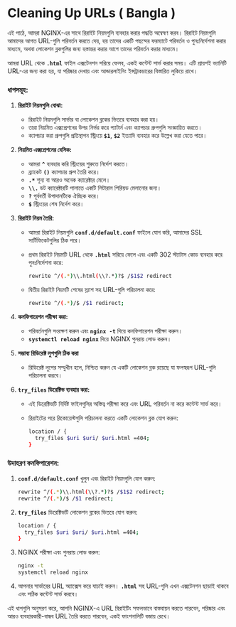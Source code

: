 # Cleaning Up URLs ( Bangla )

এই পাঠে, আমরা NGINX-এর সাথে রিরাইট নিয়মগুলি ব্যবহার করার পদ্ধতি অন্বেষণ করব। রিরাইট নিয়মগুলি আমাদের আগত URL-গুলি পরিবর্তন করতে দেয়, হয় তাদের একটি পছন্দের ফরম্যাটে পরিবর্তন ও পুনঃনির্দেশনা করার মাধ্যমে, অথবা লোকেশন ব্লকগুলির জন্য হস্তান্তর করার আগে তাদের পরিবর্তন করার মাধ্যমে।

আমরা URL থেকে **`.html`** ফাইল এক্সটেনশন সরিয়ে ফেলব, একই কন্টেন্ট সার্ভ করার সময়। এটি প্রায়শই ভ্যানিটি URL-এর জন্য করা হয়, যা পরিষ্কার দেখায় এবং আন্ডারলাইনিং ইন্সট্রাকচারের বিস্তারিত লুকিয়ে রাখে।

### **ধাপসমূহ:**

1. **রিরাইট নিয়মগুলি বোঝা:**
    - রিরাইট নিয়মগুলি সার্ভার বা লোকেশন ব্লকের ভিতরে ব্যবহার করা হয়।
    - তারা নিয়মিত এক্সপ্রেশনের উপর নির্ভর করে প্যাটার্ন এবং ক্যাপচার গ্রুপগুলি সংজ্ঞায়িত করতে।
    - ক্যাপচার করা গ্রুপগুলি প্রতিস্থাপন স্ট্রিংয়ে **`$1`**, **`$2`** ইত্যাদি ব্যবহার করে উল্লেখ করা যেতে পারে।
2. **নিয়মিত এক্সপ্রেশনের বেসিক:**
    - আমরা **`^`** ব্যবহার করি স্ট্রিংয়ের শুরুতে নির্দেশ করতে।
    - ব্র্যাকেট **`()`** ক্যাপচার গ্রুপ তৈরি করে।
    - **`.*`** শূন্য বা আরও অনেক ক্যারেক্টার মেলে।
    - **`\\.`** ডট ক্যারেক্টারটি পালাতে একটি লিটারাল পিরিয়ড মেলানোর জন্য।
    - **`?`** পূর্ববর্তী উপাদানটিকে ঐচ্ছিক করে।
    - **`$`** স্ট্রিংয়ের শেষ নির্দেশ করে।
3. **রিরাইট নিয়ম তৈরি:**
    - আমরা রিরাইট নিয়মগুলি **`conf.d/default.conf`** ফাইলে যোগ করি, আমাদের SSL সার্টিফিকেটগুলির ঠিক পরে।
    - প্রথম রিরাইট নিয়মটি URL থেকে **`.html`** সরিয়ে ফেলে এবং একটি 302 স্ট্যাটাস কোড ব্যবহার করে পুনঃনির্দেশনা করে:
        
        ```bash
        rewrite ^/(.*)\\.html(\\?.*)?$ /$1$2 redirect
        ```
        
    - দ্বিতীয় রিরাইট নিয়মটি শেষের স্ল্যাশ সহ URL-গুলি পরিচালনা করে:
        
        ```bash
        rewrite ^/(.*)/$ /$1 redirect;
        ```
        
4. **কনফিগারেশন পরীক্ষা করা:**
    - পরিবর্তনগুলি সংরক্ষণ করুন এবং **`nginx -t`** দিয়ে কনফিগারেশন পরীক্ষা করুন।
    - **`systemctl reload nginx`** দিয়ে NGINX পুনরায় লোড করুন।
5. **সম্ভাব্য রিডিরেক্ট লুপগুলি ঠিক করা**
    - রিডিরেক্ট লুপের সম্মুখীন হলে, নিশ্চিত করুন যে একটি লোকেশন ব্লক রয়েছে যা ফলস্বরূপ URL-গুলি পরিচালনা করবে।
6. **`try_files` ডিরেক্টিভ ব্যবহার করা:**
    - এই ডিরেক্টিভটি নির্দিষ্ট ফাইলগুলির অস্তিত্ব পরীক্ষা করে এবং URL পরিবর্তন না করে কন্টেন্ট সার্ভ করে।
    - রিরাইটের পরে রিকোয়েস্টগুলি পরিচালনা করতে একটি লোকেশন ব্লক যোগ করুন:
        
        ```bash
        location / {
          try_files $uri $uri/ $uri.html =404;
        }
        ```
        

### **উদাহরণ কনফিগারেশন:**

1. **`conf.d/default.conf`** খুলুন এবং রিরাইট নিয়মগুলি যোগ করুন:
    
    ```bash
    rewrite ^/(.*)\\.html(\\?.*)?$ /$1$2 redirect;
    rewrite ^/(.*)/$ /$1 redirect;
    ```
    
2. **`try_files`** ডিরেক্টিভটি লোকেশন ব্লকের ভিতরে যোগ করুন:
    
    ```bash
    location / {
      try_files $uri $uri/ $uri.html =404;
    }
    ```
    
3. NGINX পরীক্ষা এবং পুনরায় লোড করুন:
    
    ```bash
    nginx -t
    systemctl reload nginx
    ```
    
4. আপনার সার্ভারের URL অ্যাক্সেস করে যাচাই করুন। **`.html`** সহ URL-গুলি এখন এক্সটেনশন ছাড়াই থাকবে এবং সঠিক কন্টেন্ট সার্ভ করবে।

এই ধাপগুলি অনুসরণ করে, আপনি NGINX-এ URL রিরাইটিং সফলভাবে বাস্তবায়ন করতে পারবেন, পরিষ্কার এবং আরও ব্যবহারকারী-বান্ধব URL তৈরি করতে পারবেন, একই ফাংশনালিটি বজায় রেখে।